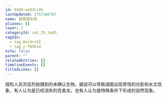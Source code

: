 ```yaml
---
id: 0360-on93ci95
lastUpdated: 1757166787
name: 猎塔湖水怪
aliases: []
layer: 2
categoryId: cat_ZX_twUO_
tagIds:
  - tag_WvL9rxXI
  - tag_z-fW3Ea4
nsfw: false
parent: ""
relatedEntries: []
timelineEvents: []
titledLinks: []
---
```


探险人员洪显烈拍摄到的未确认生物，据说可以导致湖面出现奇怪的光影和水文现象，有人认为是已经消失的克柔龙，也有人认为是特殊条件下形成的自然现象。